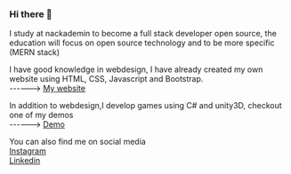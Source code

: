 ### Hi there 👋

I study at nackademin to become a full stack developer open source, the education will focus on open source technology and to be more specific (MERN stack)

I have good knowledge in webdesign, I have already created my own website using HTML, CSS, Javascript and Bootstrap.
<br>
------> [My website](https://semthan.github.io/)

In addition to webdesign,I develop games using C# and unity3D, checkout one of my demos
<br>
------> [Demo](https://simmer.io/@Semthan/num-two)

You can also find me on social media
<br>
[Instagram](https://www.instagram.com/semthan.dev)
<br>
[Linkedin](https://www.linkedin.com/in/sarmad-al-bidhawi-99950697/)
